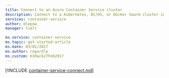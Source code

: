 ```yaml
---
title: Connect to an Azure Container Service cluster
description: Connect to a Kubernetes, DC/OS, or Docker Swarm cluster in Azure Container Service from a remote computer
services: container-service
author: dlepow
manager: timlt

ms.service: container-service
ms.topic: get-started-article
ms.date: 03/01/2017
ms.author: rogardle
ms.custom: H1Hack27Feb2017
---
```


[!INCLUDE [container-service-connect.md](../../../includes/container-service-connect.md)]

